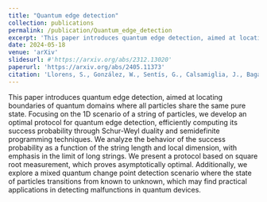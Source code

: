 ```yaml
---
title: "Quantum edge detection"
collection: publications
permalink: /publication/Quantum_edge_detection
excerpt: 'This paper introduces quantum edge detection, aimed at locating boundaries of quantum domains where all particles share the same pure state. Focusing on the 1D scenario of a string of particles, we develop an optimal protocol for quantum edge detection, efficiently computing its success probability through Schur-Weyl duality and semidefinite programming techniques. We analyze the behavior of the success probability as a function of the string length and local dimension, with emphasis in the limit of long strings. We present a protocol based on square root measurement, which proves asymptotically optimal. Additionally, we explore a mixed quantum change point detection scenario where the state of particles transitions from known to unknown, which may find practical applications in detecting malfunctions in quantum devices.'
date: 2024-05-18
venue: 'arXiv'
slidesurl: #'https://arxiv.org/abs/2312.13020'
paperurl: 'https://arxiv.org/abs/2405.11373'
citation: 'Llorens, S., González, W., Sentís, G., Calsamiglia, J., Bagan, E., & Muñoz-Tapia, R. (2024). Quantum Edge Detection. arXiv:2405.11373.'
---
```


This paper introduces quantum edge detection, aimed at locating boundaries of quantum domains where all particles share the same pure state. Focusing on the 1D scenario of a string of particles, we develop an optimal protocol for quantum edge detection, efficiently computing its success probability through Schur-Weyl duality and semidefinite programming techniques. We analyze the behavior of the success probability as a function of the string length and local dimension, with emphasis in the limit of long strings. We present a protocol based on square root measurement, which proves asymptotically optimal. Additionally, we explore a mixed quantum change point detection scenario where the state of particles transitions from known to unknown, which may find practical applications in detecting malfunctions in quantum devices.